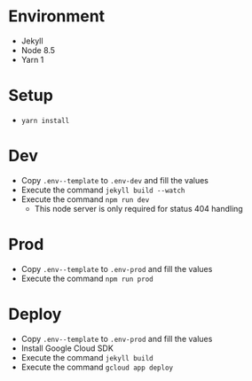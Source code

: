 # Environment
* Jekyll
* Node 8.5
* Yarn 1

# Setup
* `yarn install`

# Dev
* Copy `.env--template` to `.env-dev` and fill the values 
* Execute the command `jekyll build --watch`
* Execute the command `npm run dev`
    * This node server is only required for status 404 handling

# Prod
* Copy `.env--template` to `.env-prod` and fill the values
* Execute the command `npm run prod`

# Deploy
* Copy `.env--template` to `.env-prod` and fill the values
* Install Google Cloud SDK
* Execute the command `jekyll build`
* Execute the command `gcloud app deploy`

